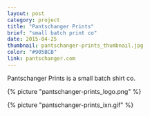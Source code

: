 ```yaml
---
layout: post
category: project
title: "Pantschanger Prints"
brief: "small batch print co"
date: 2015-04-25
thumbnail: pantschanger-prints_thumbnail.jpg
color: "#905BCB"
link: pantschanger.com
---
```



Pantschanger Prints is a small batch shirt co.

{% picture "pantschanger-prints_logo.png" %}

{% picture "pantschanger-prints_ixn.gif" %}
